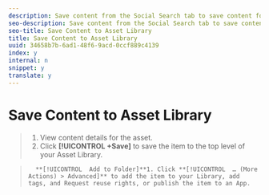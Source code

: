 ```yaml
---
description: Save content from the Social Search tab to save content for use in Apps.
seo-description: Save content from the Social Search tab to save content for use in Apps.
seo-title: Save Content to Asset Library
title: Save Content to Asset Library
uuid: 34658b7b-6ad1-48f6-9acd-0ccf889c4139
index: y
internal: n
snippet: y
translate: y
---
```


# Save Content to Asset Library


>1. View content details for the asset.
>1. Click **[!UICONTROL  +Save]** to save the item to the top level of your Asset Library.

>       **[!UICONTROL  Add to Folder]**1. Click **[!UICONTROL  … (More Actions) > Advanced]** to add the item to your Library, add tags, and Request reuse rights, or publish the item to an App.
